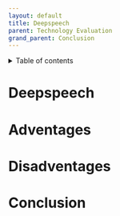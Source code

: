 ```yaml
---
layout: default
title: Deepspeech
parent: Technology Evaluation
grand_parent: Conclusion
---
```


<details close markdown="block">
  <summary>
    Table of contents
  </summary>
  {: .text-delta }
1. TOC
{:toc}
</details>


# Deepspeech

# Adventages

# Disadventages

# Conclusion